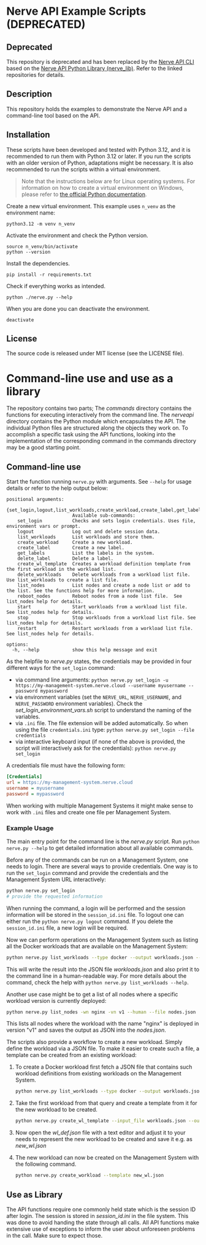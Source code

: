 # Nerve API Example Scripts (DEPRECATED)

## Deprecated
This repository is deprecated and has been replaced by the [Nerve API CLI](https://github.com/tttech-nerve/nerve-api-cli) based on the [Nerve API Python Library (nerve_lib)](https://github.com/tttech-nerve/nerve-api-python). Refer to the linked repositories for details.

## Description

This repository holds the examples to demonstrate the Nerve API and a command-line tool based on the API.

## Installation

These scripts have been developed and tested with Python 3.12, and it is recommended to run them with Python 3.12 or later. If you run the scripts with an older version of Python, adaptations might be necessary. It is also recommended to run the scripts within a virtual environment.

> Note that the instructions below are for Linux operating systems. For information on how to create a virtual environment on Windows, please refer to [the official Python documentation](https://python.land/virtual-environments/virtualenv#How_to_create_a_Python_venv).

Create a new virtual environment. This example uses `n_venv` as the environment name:
```
python3.12 -m venv n_venv
```

Activate the environment and check the Python version.
```
source n_venv/bin/activate
python --version
```

Install the dependencies.
```
pip install -r requirements.txt
```

Check if everything works as intended.
```
python ./nerve.py --help
```

When you are done you can deactivate the environment.
```
deactivate
```


## License

The source code is released under MIT license (see the LICENSE file).

# Command-line use and use as a library

The repository contains two parts;
The *commands* directory contains the functions for executing interactively from the command line.
The *nerveapi* directory contains the Python module which encapsulates the API.
The individual Python files are structured along the objects they work on. To accomplish a specific task using the API functions, looking into the implementation of the corresponding command in the commands directory may be a good starting point.


## Command-line use

Start the function running `nerve.py` with arguments. See `--help` for usage details or refer to the help output below:

```
positional arguments:
  {set_login,logout,list_workloads,create_workload,create_label,get_labels,delete_label,create_wl_template,delete_workloads,list_nodes,reboot_nodes,start,stop,restart}
                        Available sub-commands:
    set_login           Checks and sets login credentials. Uses file, environment vars or prompt.
    logout              Log out and delete session data.
    list_workloads      List workloads and store them.
    create_workload     Create a new workload.
    create_label        Create a new label.
    get_labels          List the labels in the system.
    delete_label        Delete a label.
    create_wl_template  Creates a workload definition template from the first workload in the workload list.
    delete_workloads    Delete workloads from a workload list file. Use list_workloads to create a list file.
    list_nodes          List nodes and create a node list or add to the list. See the functions help for more information.
    reboot_nodes        Reboot nodes from a node list file.  See list_nodes help for details.
    start               Start workloads from a workload list file.  See list_nodes help for details.
    stop                Stop workloads from a workload list file. See list_nodes help for details.
    restart             Restart workloads from a workload list file.  See list_nodes help for details.

options:
  -h, --help            show this help message and exit
```

As the helpfile to *nerve.py* states, the credentials may be provided in four different ways for the `set_login` command:

- via command line arguments: `python nerve.py set_login -u https://my-management-system.nerve.cloud --username myusername --password mypassword`
- via environment variables (set the `NERVE_URL`, `NERVE_USERNAME`, and `NERVE_PASSWORD` environment variables). Check the *set_login_environment_vars.sh* script to understand the naming of the variables.
- via `.ini` file. The file extension will be added automatically. So when using the file `credentials.ini` type: `python nerve.py set_login --file credentials`
- via interactive keyboard input (if none of the above is provided, the script will interactively ask for the credentials): `python nerve.py set_login`

A credentials file must have the following form:
```ini
[Credentials]
url = https://my-management-system.nerve.cloud
username = myusername
password = mypassword
```
When working with multiple Management Systems it might make sense to work with `.ini` files and create one file per Management System.

### Example Usage

The main entry point for the command line is the *nerve.py* script. Run `python nerve.py --help` to get detailed information about all available commands.

Before any of the commands can be run on a Management System, one needs to login. There are several ways to provide credentials. One way is to run the `set_login` command and provide the credentials and the Management System URL interactively:

```bash
python nerve.py set_login
# provide the requested information
```

When running the command, a login will be performed and the session information will be stored in the `session_id.ini` file. To logout one can either run the `python nerve.py logout` command. If you delete the `session_id.ini` file, a new login will be required.

Now we can perform operations on the Management System such as listing all the Docker workloads that are available on the Management System:

```bash
python nerve.py list_workloads --type docker --output workloads.json --human
```
This will write the result into the JSON file *workloads.json* and also print it to the command line in a human-readable way. For more details about the command, check the help with `python nerve.py list_workloads --help`.

Another use case might be to get a list of all nodes where a specific workload version is currently deployed:
```bash
python nerve.py list_nodes -wn nginx -vn v1 --human --file nodes.json
```
This lists all nodes where the workload with the name "nginx" is deployed in version "v1" and saves the output as JSON into the *nodes.json*.

The scripts also provide a workflow to create a new workload. Simply define the workload via a JSON file. To make it easier to create such a file, a template can be created from an existing workload:

1. To create a Docker workload first fetch a JSON file that contains such workload definitions from existing workloads on the Management System.

    ```bash
    python nerve.py list_workloads --type docker --output workloads.json
    ```

2. Take the first workload from that query and create a template from it for the new workload to be created.

    ```bash
    python nerve.py create_wl_template --input_file workloads.json --output_file wl_def.json
    ```

3. Now open the *wl_def.json* file with a text editor and adjust it to your needs to represent the new workload to be created and save it e.g. as *new_wl.json*
4. The new workload can now be created on the Management System with the following command.

    ```bash
    python nerve.py create_workload --template new_wl.json
    ```

## Use as Library

The API functions require one commonly held state which is the session ID after login. The session is stored in *session_id.ini* in the file system. This was done to avoid handing the state through all calls.
All API functions make extensive use of exceptions to inform the user about unforeseen problems in the call. Make sure to expect those.
